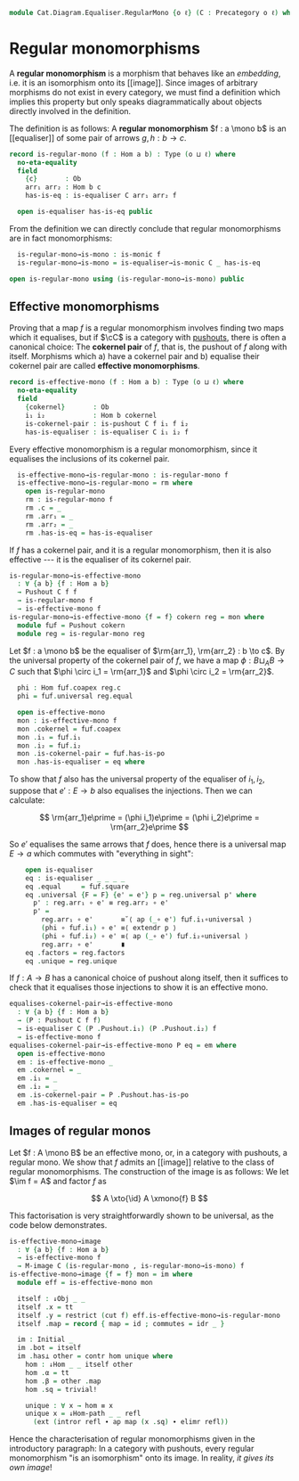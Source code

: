 <!--
```agda
open import Cat.Functor.FullSubcategory
open import Cat.Diagram.Equaliser
open import Cat.Diagram.Initial
open import Cat.Diagram.Pushout
open import Cat.Instances.Comma
open import Cat.Instances.Slice
open import Cat.Diagram.Image
open import Cat.Prelude

import Cat.Reasoning
```
-->

```agda
module Cat.Diagram.Equaliser.RegularMono {o ℓ} (C : Precategory o ℓ) where
```

<!--
```agda
open Cat.Reasoning C
open Initial
open ↓Obj
open ↓Hom
open /-Obj
open /-Hom
private variable a b : Ob
```
-->

# Regular monomorphisms

A **regular monomorphism** is a morphism that behaves like an
_embedding_, i.e. it is an isomorphism onto its [[image]]. Since images
of arbitrary morphisms do not exist in every category, we must find a
definition which implies this property but only speaks diagrammatically
about objects directly involved in the definition.

The definition is as follows: A **regular monomorphism** $f : a \mono b$
is an [[equaliser]] of some pair of arrows $g, h : b \to c$.

```agda
record is-regular-mono (f : Hom a b) : Type (o ⊔ ℓ) where
  no-eta-equality
  field
    {c}       : Ob
    arr₁ arr₂ : Hom b c
    has-is-eq : is-equaliser C arr₁ arr₂ f

  open is-equaliser has-is-eq public
```

From the definition we can directly conclude that regular monomorphisms
are in fact monomorphisms:

```agda
  is-regular-mono→is-mono : is-monic f
  is-regular-mono→is-mono = is-equaliser→is-monic C _ has-is-eq

open is-regular-mono using (is-regular-mono→is-mono) public
```

## Effective monomorphisms

Proving that a map $f$ is a regular monomorphism involves finding two
maps which it equalises, but if $\cC$ is a category with [pushouts],
there is often a canonical choice: The **cokernel pair** of $f$, that
is, the pushout of $f$ along with itself. Morphisms which a) have a
cokernel pair and b) equalise their cokernel pair are called **effective
monomorphisms**.

[pushouts]: Cat.Diagram.Pushout.html

```agda
record is-effective-mono (f : Hom a b) : Type (o ⊔ ℓ) where
  no-eta-equality
  field
    {cokernel}       : Ob
    i₁ i₂            : Hom b cokernel
    is-cokernel-pair : is-pushout C f i₁ f i₂
    has-is-equaliser : is-equaliser C i₁ i₂ f
```

Every effective monomorphism is a regular monomorphism, since it
equalises the inclusions of its cokernel pair.

```agda
  is-effective-mono→is-regular-mono : is-regular-mono f
  is-effective-mono→is-regular-mono = rm where
    open is-regular-mono
    rm : is-regular-mono f
    rm .c = _
    rm .arr₁ = _
    rm .arr₂ = _
    rm .has-is-eq = has-is-equaliser
```

If $f$ has a cokernel pair, and it is a regular monomorphism, then it is
also effective --- it is the equaliser of its cokernel pair.

```agda
is-regular-mono→is-effective-mono
  : ∀ {a b} {f : Hom a b}
  → Pushout C f f
  → is-regular-mono f
  → is-effective-mono f
is-regular-mono→is-effective-mono {f = f} cokern reg = mon where
  module f⊔f = Pushout cokern
  module reg = is-regular-mono reg
```

Let $f : a \mono b$ be the equaliser of $\rm{arr_1}, \rm{arr_2} : b \to
c$. By the universal property of the cokernel pair of $f$, we have a map
$\phi : B \sqcup_A B \to C$ such that $\phi \circ i_1 = \rm{arr_1}$ and
$\phi \circ i_2 = \rm{arr_2}$.

```agda
  phi : Hom f⊔f.coapex reg.c
  phi = f⊔f.universal reg.equal

  open is-effective-mono
  mon : is-effective-mono f
  mon .cokernel = f⊔f.coapex
  mon .i₁ = f⊔f.i₁
  mon .i₂ = f⊔f.i₂
  mon .is-cokernel-pair = f⊔f.has-is-po
  mon .has-is-equaliser = eq where
```

To show that $f$ also has the universal property of the equaliser of
$i_1, i_2$, suppose that $e\prime : E \to b$ also equalises the
injections. Then we can calculate:

$$
\rm{arr_1}e\prime = (\phi i_1)e\prime = (\phi i_2)e\prime = \rm{arr_2}e\prime
$$

So $e\prime$ equalises the same arrows that $f$ does, hence there is a
universal map $E \to a$ which commutes with "everything in sight":

```agda
    open is-equaliser
    eq : is-equaliser _ _ _ _
    eq .equal     = f⊔f.square
    eq .universal {F = F} {e' = e'} p = reg.universal p' where
      p' : reg.arr₁ ∘ e' ≡ reg.arr₂ ∘ e'
      p' =
        reg.arr₁ ∘ e'       ≡˘⟨ ap (_∘ e') f⊔f.i₁∘universal ⟩
        (phi ∘ f⊔f.i₁) ∘ e' ≡⟨ extendr p ⟩
        (phi ∘ f⊔f.i₂) ∘ e' ≡⟨ ap (_∘ e') f⊔f.i₂∘universal ⟩
        reg.arr₂ ∘ e'       ∎
    eq .factors = reg.factors
    eq .unique = reg.unique
```

If $f : A \to B$ has a canonical choice of pushout along itself, then it
suffices to check that it equalises those injections to show it is an
effective mono.

```agda
equalises-cokernel-pair→is-effective-mono
  : ∀ {a b} {f : Hom a b}
  → (P : Pushout C f f)
  → is-equaliser C (P .Pushout.i₁) (P .Pushout.i₂) f
  → is-effective-mono f
equalises-cokernel-pair→is-effective-mono P eq = em where
  open is-effective-mono
  em : is-effective-mono _
  em .cokernel = _
  em .i₁ = _
  em .i₂ = _
  em .is-cokernel-pair = P .Pushout.has-is-po
  em .has-is-equaliser = eq
```

## Images of regular monos

Let $f : A \mono B$ be an effective mono, or, in a category with
pushouts, a regular mono. We show that $f$ admits an [[image]] relative to
the class of regular monomorphisms. The construction of the image is as
follows: We let $\im f = A$ and factor $f$ as

$$ A \xto{\id} A \xmono{f} B $$

This factorisation is very straightforwardly shown to be universal, as
the code below demonstrates.

```agda
is-effective-mono→image
  : ∀ {a b} {f : Hom a b}
  → is-effective-mono f
  → M-image C (is-regular-mono , is-regular-mono→is-mono) f
is-effective-mono→image {f = f} mon = im where
  module eff = is-effective-mono mon

  itself : ↓Obj _ _
  itself .x = tt
  itself .y = restrict (cut f) eff.is-effective-mono→is-regular-mono
  itself .map = record { map = id ; commutes = idr _ }

  im : Initial _
  im .bot = itself
  im .has⊥ other = contr hom unique where
    hom : ↓Hom _ _ itself other
    hom .α = tt
    hom .β = other .map
    hom .sq = trivial!

    unique : ∀ x → hom ≡ x
    unique x = ↓Hom-path _ _ refl
      (ext (intror refl ∙ ap map (x .sq) ∙ elimr refl))
```

Hence the characterisation of regular monomorphisms given in the
introductory paragraph: In a category with pushouts, every regular
monomorphism "is an isomorphism" onto its image. In reality, _it gives
its own image_!
